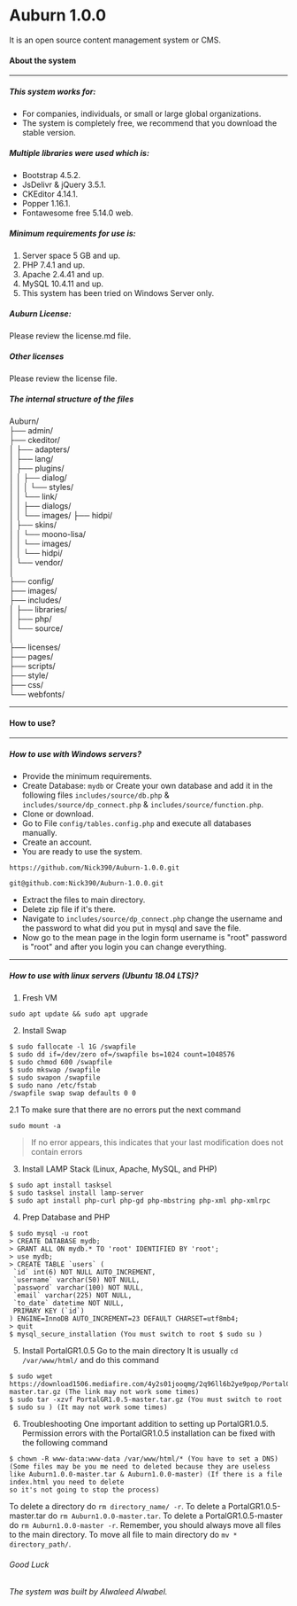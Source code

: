 # Auburn 1.0.0
It is an open source content management system or CMS.
#### About the system
---
##### This system works for:
* For companies, individuals, or small or large global organizations.
* The system is completely free, we recommend that you download the stable version.

##### Multiple libraries were used which is:
* Bootstrap 4.5.2.
* JsDelivr & jQuery 3.5.1.
* CKEditor 4.14.1.
* Popper 1.16.1.
* Fontawesome free 5.14.0 web.

##### Minimum requirements for use is:
1. Server space 5 GB and up.
2. PHP 7.4.1 and up.
3. Apache 2.4.41 and up.
4. MySQL 10.4.11 and up.
5. This system has been tried on Windows Server only.

##### Auburn License:
Please review the license.md file.

##### Other licenses
Please review the license file.

##### The internal structure of the files
Auburn/ <br/>
├── admin/ <br/>
├── ckeditor/ <br/>
│   ├── adapters/ <br/>
│   ├── lang/ <br/>
│   ├── plugins/ <br/>
│   │   ├── dialog/ <br/>
│   │   │   └── styles/ <br/>
│   │   └── link/ <br/>
│   │       ├── dialogs/ <br/>
│   │       └── images/ ├── hidpi/ <br/>
│   ├── skins/ <br/>
│   │   └── moono-lisa/ <br/>
│   │       └── images/ <br/>
│   │           └── hidpi/ <br/>
│   └── vendor/ <br/>
│ <br/>
├── config/ <br/>
├── images/ <br/>
├── includes/ <br/>
│   ├── libraries/ <br/>
│   ├── php/ <br/>
│   └── source/ <br/>
│<br/>
├── licenses/ <br/>
├── pages/ <br/>
├── scripts/ <br/>
├── style/ <br/>
    ├── css/ <br/>
    └── webfonts/ <br/>

---
#### How to use?
---
##### How to use with Windows servers?
* Provide the minimum requirements.
* Create Database: `mydb` or Create your own database and add it in the following files `includes/source/db.php` & `includes/source/dp_connect.php` & `includes/source/function.php`.
* Clone or download.
* Go to File `config/tables.config.php` and execute all databases manually.
* Create an account.
* You are ready to use the system.
``` 
https://github.com/Nick390/Auburn-1.0.0.git

git@github.com:Nick390/Auburn-1.0.0.git
```
* Extract the files to main directory.
* Delete zip file if it's there. 
* Navigate to `includes/source/dp_connect.php` change the username and the password to what did you put in mysql and save the file.
* Now go to the mean page in the login form username is "root" password is "root" and after you login you can change everything.
---
##### How to use with linux servers (Ubuntu 18.04 LTS)?
1. Fresh VM
``` 
sudo apt update && sudo apt upgrade
```
2. Install Swap
```
$ sudo fallocate -l 1G /swapfile
$ sudo dd if=/dev/zero of=/swapfile bs=1024 count=1048576
$ sudo chmod 600 /swapfile
$ sudo mkswap /swapfile
$ sudo swapon /swapfile
$ sudo nano /etc/fstab
/swapfile swap swap defaults 0 0
```
2.1 To make sure that there are no errors put the next command
```
sudo mount -a
```
>If no error appears, this indicates that your last modification does not contain errors

3. Install LAMP Stack (Linux, Apache, MySQL, and PHP)
```
$ sudo apt install tasksel
$ sudo tasksel install lamp-server
$ sudo apt install php-curl php-gd php-mbstring php-xml php-xmlrpc
```
4. Prep Database and PHP
```
$ sudo mysql -u root
> CREATE DATABASE mydb;  
> GRANT ALL ON mydb.* TO 'root' IDENTIFIED BY 'root';
> use mydb;
> CREATE TABLE `users` (
 `id` int(6) NOT NULL AUTO_INCREMENT,
 `username` varchar(50) NOT NULL,
 `password` varchar(100) NOT NULL,
 `email` varchar(225) NOT NULL,
 `to_date` datetime NOT NULL,
 PRIMARY KEY (`id`)
) ENGINE=InnoDB AUTO_INCREMENT=23 DEFAULT CHARSET=utf8mb4;
> quit  
$ mysql_secure_installation (You must switch to root $ sudo su )
```
5. Install PortalGR1.0.5
Go to the main directory It is usually `cd /var/www/html/` and do this command  
```
$ sudo wget https://download1506.mediafire.com/4y2s01jooqmg/2q96ll6b2ye9pop/PortalGR1.0.5-master.tar.gz (The link may not work some times)
$ sudo tar -xzvf PortalGR1.0.5-master.tar.gz (You must switch to root $ sudo su ) (It may not work some times)
```
6. Troubleshooting
One important addition to setting up PortalGR1.0.5. Permission errors with the PortalGR1.0.5 installation can be fixed with the following command
```
$ chown -R www-data:www-data /var/www/html/* (You have to set a DNS) (Some files may be you me need to deleted because they are useless like Auburn1.0.0-master.tar & Auburn1.0.0-master) (If there is a file index.html you need to delete
so it's not going to stop the process)
```
To delete a directory do `rm directory_name/ -r`.
To delete a PortalGR1.0.5-master.tar do `rm Auburn1.0.0-master.tar`.
To delete a PortalGR1.0.5-master do `rm Auburn1.0.0-master -r`.
Remember, you should always move all files to the main directory.
To move all file to main directory do `mv * directory_path/`.
###### Good Luck

###### The system was built by Alwaleed Alwabel.
